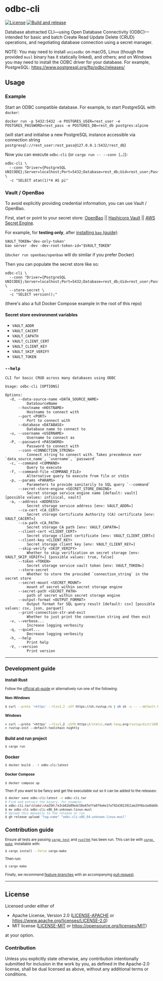 odbc-cli
========
[![License](https://img.shields.io/badge/license-Apache--2.0%20OR%20MIT-blue.svg)](https://opensource.org/licenses/Apache-2.0)
[![Build and release](https://github.com/SamuelMarks/odbc-cli/actions/workflows/build-and-release.yml/badge.svg)](https://github.com/SamuelMarks/odbc-cli/actions/workflows/build-and-release.yml)

Database abstracted CLI—using Open Database Connectivity (ODBC)—intended for basic and batch Create Read Update Delete (CRUD) operations, and negotiating database connection using a secret manager.

NOTE: You may need to install `unixodbc` on macOS, Linux (though the provided `musl` binary has it statically linked), and others; and on Windows you may need to install the ODBC driver for your database. For example, PostgreSQL: https://www.postgresql.org/ftp/odbc/releases/

## Usage

### Example

Start an ODBC compatible database. For example, to start PostgreSQL with `docker`:

    docker run -p 5432:5432 -e POSTGRES_USER=rest_user -e POSTGRES_PASSWORD=rest_pass -e POSTGRES_DB=rest_db postgres:alpine

(will start and initialise a new PostgreSQL instance accessible via connection string `postgresql://rest_user:rest_pass@127.0.0.1:5432/rest_db`)

Now you can execute `odbc-cli` (or `cargo run -- --conn […]`):

    odbc-cli \
      --conn "Driver={PostgreSQL UNICODE};Server=localhost;Port=5432;Database=rest_db;Uid=rest_user;Password=rest_pass;" \
      -c "SELECT atan(1)*4 AS pi"

### Vault / OpenBao

To avoid explicitly providing credential information, you can use Vault / OpenBao.

First, start or point to your secret store: [OpenBao](https://openbao.org) || [Hashicorp Vault](https://www.vaultproject.io) || [AWS Secret Engine](https://developer.hashicorp.com/vault/api-docs/secret/aws).

For example, for **testing only**, after [installing `bao` (guide)](https://openbao.org/docs/install):

    VAULT_TOKEN='dev-only-token'
    bao server -dev -dev-root-token-id="$VAULT_TOKEN"

(`docker run openbao/openbao` will do similar if you prefer Docker)

Then you can populate the secret store like so:

    odbc-cli \
      --conn "Driver={PostgreSQL UNICODE};Server=localhost;Port=5432;Database=rest_db;Uid=rest_user;Password=rest_pass;" \
      --store-secret \
      -c "SELECT version();"

(there's also a full Docker Compose example in the root of this repo)

#### Secret store environment variables

  - `VAULT_ADDR`
  - `VAULT_CACERT`
  - `VAULT_CAPATH`
  - `VAULT_CLIENT_CERT`
  - `VAULT_CLIENT_KEY`
  - `VAULT_SKIP_VERIFY`
  - `VAULT_TOKEN`

### `--help`

    CLI for basic CRUD across many databases using ODBC
    
    Usage: odbc-cli [OPTIONS]
    
    Options:
      -d, --data-source-name <DATA_SOURCE_NAME>
              DataSourceName
          --hostname <HOSTNAME>
              Hostname to connect with
          --port <PORT>
              Port to connect with
          --database <DATABASE>
              Database name to connect to
      -u, --username <USERNAME>
              Username to connect as
      -P, --password <PASSWORD>
              Password to connect with
          --conn <CONNECTION_STRING>
              Connect string to connect with. Takes precedence over `data_source_name`, `username`, `password`
      -c, --command <COMMAND>
              Query to execute
      -f, --command-file <COMMAND_FILE>
              Alternative query to execute from file or stdin
      -p, --params <PARAMS>
              Parameters to provide sanitarily to SQL query `--command`
          --secret-store-engine <SECRET_STORE_ENGINE>
              Secret storage service engine name [default: vault] [possible values: infisical, vault]
      -a, --address <ADDRESS>
              Secret storage service address [env: VAULT_ADDR=]
          --ca-cert <CA_CERT>
              Secret storage Certificate Authority (CA) certificate [env: VAULT_CACERT=]
          --ca-path <CA_PATH>
              Secret storage CA path [env: VAULT_CAPATH=]
          --client-cert <CLIENT_CERT>
              Secret storage client certificate [env: VAULT_CLIENT_CERT=]
          --client-key <CLIENT_KEY>
              Secret storage client key [env: VAULT_CLIENT_KEY=]
          --skip-verify <SKIP_VERIFY>
              Whether to skip verification on secret storage [env: VAULT_SKIP_VERIFY=] [possible values: true, false]
          --token <TOKEN>
              Secret storage service vault token [env: VAULT_TOKEN=]
          --store-secret
              Whether to store the provided `connection_string` in the secret store
          --secret-mount <SECRET_MOUNT>
              mount of secret within secret storage engine
          --secret-path <SECRET_PATH>
              path of secret within secret storage engine
          --output-format <OUTPUT_FORMAT>
              Output format for SQL query result [default: csv] [possible values: csv, json, parquet]
          --print-connection-str-and-exit
              Whether to just print the connection string and then exit
      -v, --verbose...
              Increase logging verbosity
      -q, --quiet...
              Decrease logging verbosity
      -h, --help
              Print help
      -V, --version
              Print version

---

<small>

## Development guide

### Install Rust

Follow the [official alt-guide](https://forge.rust-lang.org/infra/other-installation-methods.html#other-ways-to-install-rustup) or alternatively run one of the following:

#### Non-Windows
```sh
$ curl --proto '=https' --tlsv1.2 -sSf https://sh.rustup.rs | sh sh -s -- --default-toolchain nightly
```

#### Windows
```cmd
> curl --proto '=https' --tlsv1.2 -sSfO https://static.rust-lang.org/rustup/dist/i686-pc-windows-gnu/rustup-init.exe
> rustup-init --default-toolchain nightly
```

### Build and run project
```sh
$ cargo run
```

### Docker
```sh
$ docker build . -t odbc-cli:latest
```

#### Docker Compose
```sh
$ docker compose up
```

Then if you want to be fancy and get the executable out so it can be added to the releases:
```sh
$ docker save odbc-cli:latest -o odbc-cli.tar
# Find and extract the binary, for example:
$ odbc-cli.tar\blobs\sha256\7e3cb62b89edc58a47effa0f9a4e1fa792d3013911ab29f6bcbd6b60a64b5ffb\usr\local\bin\odbc-cli
$ mv odbc-cli odbc-cli-x86_64-unknown-linux-musl
# Upload this manually to the release or run
$ gh release upload "tag-name" "odbc-cli-x86_64-unknown-linux-musl"
```

## Contribution guide
Ensure all tests are passing [`cargo test`](https://doc.rust-lang.org/cargo/commands/cargo-test.html) and [`rustfmt`](https://github.com/rust-lang/rustfmt) has been run. This can be with [`cargo make`](https://github.com/sagiegurari/cargo-make); installable with:

```sh
$ cargo install --force cargo-make
```

Then run:
```sh
$ cargo make
```

Finally, we recommend [feature-branches](https://martinfowler.com/bliki/FeatureBranch.html) with an accompanying [pull-request](https://docs.github.com/en/pull-requests/collaborating-with-pull-requests/proposing-changes-to-your-work-with-pull-requests/about-pull-requests).
</small>

<hr/>

## License

Licensed under either of

- Apache License, Version 2.0 ([LICENSE-APACHE](LICENSE-APACHE) or <https://www.apache.org/licenses/LICENSE-2.0>)
- MIT license ([LICENSE-MIT](LICENSE-MIT) or <https://opensource.org/licenses/MIT>)

at your option.

### Contribution

Unless you explicitly state otherwise, any contribution intentionally submitted
for inclusion in the work by you, as defined in the Apache-2.0 license, shall be
dual licensed as above, without any additional terms or conditions.

